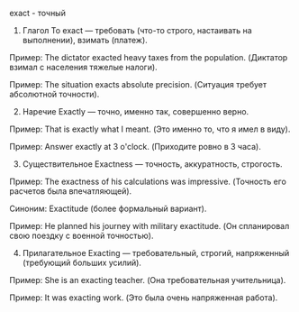 exact - точный

1. Глагол
To exact — требовать (что-то строго, настаивать на выполнении), взимать (платеж).

Пример: The dictator exacted heavy taxes from the population. (Диктатор взимал с населения тяжелые налоги).

Пример: The situation exacts absolute precision. (Ситуация требует абсолютной точности).

2. Наречие
Exactly — точно, именно так, совершенно верно.

Пример: That is exactly what I meant. (Это именно то, что я имел в виду).

Пример: Answer exactly at 3 o'clock. (Приходите ровно в 3 часа).

3. Существительное
Exactness — точность, аккуратность, строгость.

Пример: The exactness of his calculations was impressive. (Точность его расчетов была впечатляющей).

Синоним: Exactitude (более формальный вариант).

Пример: He planned his journey with military exactitude. (Он спланировал свою поездку с военной точностью).

4. Прилагательное
Exacting — требовательный, строгий, напряженный (требующий больших усилий).

Пример: She is an exacting teacher. (Она требовательная учительница).

Пример: It was exacting work. (Это была очень напряженная работа).